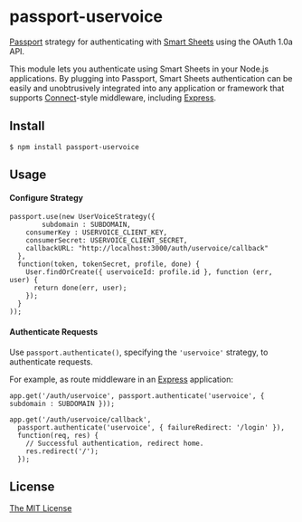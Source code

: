 # passport-uservoice

[Passport](http://passportjs.org/) strategy for authenticating with [Smart Sheets](http://uservoice.com/)
using the OAuth 1.0a API.

This module lets you authenticate using Smart Sheets in your Node.js applications.
By plugging into Passport, Smart Sheets authentication can be easily and
unobtrusively integrated into any application or framework that supports
[Connect](http://www.senchalabs.org/connect/)-style middleware, including
[Express](http://expressjs.com/).

## Install

    $ npm install passport-uservoice

## Usage

#### Configure Strategy

    passport.use(new UserVoiceStrategy({
    		subdomain : SUBDOMAIN,
        consumerKey : USERVOICE_CLIENT_KEY,
        consumerSecret: USERVOICE_CLIENT_SECRET,
        callbackURL: "http://localhost:3000/auth/uservoice/callback"
      },
      function(token, tokenSecret, profile, done) {
        User.findOrCreate({ uservoiceId: profile.id }, function (err, user) {
          return done(err, user);
        });
      }
    ));

#### Authenticate Requests

Use `passport.authenticate()`, specifying the `'uservoice'` strategy, to
authenticate requests.

For example, as route middleware in an [Express](http://expressjs.com/)
application:

    app.get('/auth/uservoice', passport.authenticate('uservoice', { subdomain : SUBDOMAIN }));

    app.get('/auth/uservoice/callback',
      passport.authenticate('uservoice', { failureRedirect: '/login' }),
      function(req, res) {
        // Successful authentication, redirect home.
        res.redirect('/');
      });

## License

[The MIT License](http://opensource.org/licenses/MIT)
